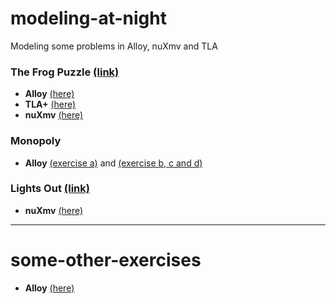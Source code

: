 # modeling-at-night
Modeling some problems in Alloy, nuXmv and TLA


### The Frog Puzzle [(link)](http://www.digyourowngrave.com/frog-jumping-puzzle/)

- __Alloy__ [(here)](https://github.com/vitorenesduarte/modeling-at-night/blob/master/the-frog-puzzle/frogs.als)
- __TLA+__ [(here)](https://github.com/vitorenesduarte/modeling-at-night/blob/master/the-frog-puzzle/frogs.tla)
- __nuXmv__ [(here)](https://github.com/vitorenesduarte/modeling-at-night/blob/master/the-frog-puzzle/frogs.smv)


### Monopoly

- __Alloy__ [(exercise a)](https://github.com/vitorenesduarte/modeling-at-night/blob/master/monopoly/monopoly_a.als) and [(exercise b, c and d)](https://github.com/vitorenesduarte/modeling-at-night/blob/master/monopoly/monopoly_b_c_d.als)


### Lights Out [(link)](http://www.logicgamesonline.com/lightsout/)

- __nuXmv__ [(here)](https://github.com/vitorenesduarte/modeling-at-night/blob/master/lights-out/lights.smv)


--------------------
# some-other-exercises

- __Alloy__ [(here)](https://github.com/vitorenesduarte/modeling-at-night/tree/master/alloy-exercises)

